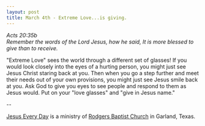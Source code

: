 ```yaml
---
layout: post
title: March 4th - Extreme Love...is giving.
---
```


_Acts 20:35b  
Remember the words of the Lord Jesus, how he said, It is more
blessed to give than to receive._

"Extreme Love" sees the world through a different set of glasses!
If you would look closely into the eyes of a hurting person, you
might just see Jesus Christ staring back at you. Then when you go a
step further and meet their needs out of your own provisions, you
might just see Jesus smile back at you. Ask God to give you eyes to
see people and respond to them as Jesus would. Put on your "love
glasses" and "give in Jesus name."

 --

<a href=http://jesuseveryday.net>Jesus Every Day</a> is a ministry of <a href=http://rodgersbaptist.net>Rodgers Baptist Church</a> in Garland, Texas.
